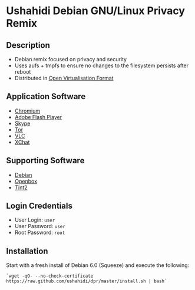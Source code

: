 # Ushahidi Debian GNU/Linux Privacy Remix

## Description

* Debian remix focused on privacy and security
* Uses aufs + tmpfs to ensure no changes to the filesystem persists after reboot
* Distributed in [Open Virtualisation Format](http://www.dmtf.org/standards/ovf)

## Application Software

* [Chromium](http://www.chromium.org/)
* [Adobe Flash Player](http://www.adobe.com/products/flashplayer.html)
* [Skype](http://www.skype.com/)
* [Tor](https://www.torproject.org/)
* [VLC](http://www.videolan.org/vlc/)
* [XChat](http://xchat.org/)

## Supporting Software

* [Debian](http://www.debian.org/)
* [Openbox](http://openbox.org/)
* [Tint2](http://code.google.com/p/tint2/)

## Login Credentials

* User Login: `user`
* User Password: `user`
* Root Password: `root`

## Installation

Start with a fresh install of Debian 6.0 (Squeeze) and execute the following:

    `wget -qO- --no-check-certificate https://raw.github.com/ushahidi/dpr/master/install.sh | bash`